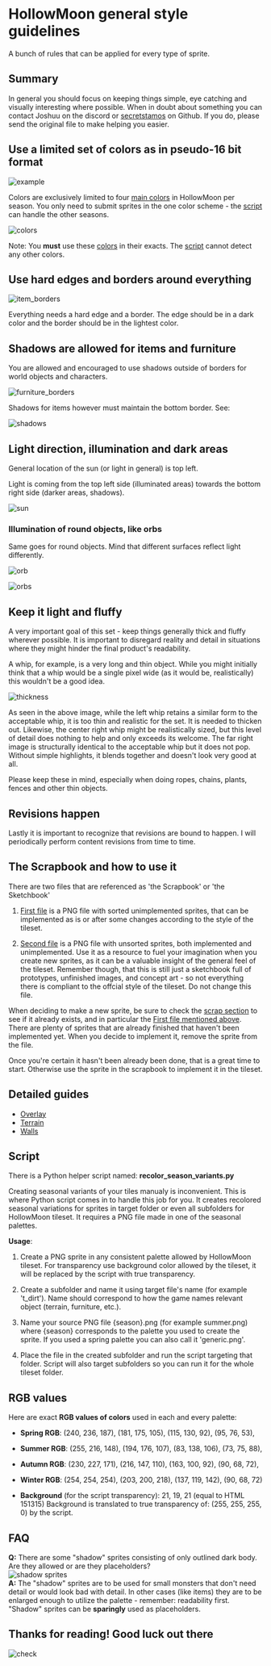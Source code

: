 # HollowMoon general style guidelines

A bunch of rules that can be applied for every type of sprite.

## Summary

In general you should focus on keeping things simple, eye catching and visually interesting where possible.
When in doubt about something you can contact Joshuu on the discord or [secretstamos](https://github.com/secretstamos) on Github. If you do, please send the original file to make helping you easier.

## Use a limited set of colors as in pseudo-16 bit format

![example](image/example.png)

Colors are exclusively limited to four [main colors](#rgb-values) in HollowMoon per season. You only need to submit sprites in the one color scheme - the [script](#script) can handle the other seasons.

![colors](image/colors.png)

Note: You **must** use these [colors](#rgb-values) in their exacts. The [script](#script) cannot detect any other colors.

## Use hard edges and borders around everything

![item_borders](image/item_borders.png)

Everything needs a hard edge and a border. The edge should be in a dark color and the border should be in the lightest color.

## Shadows are allowed for items and furniture

You are allowed and encouraged to use shadows outside of borders for world objects and characters.

![furniture_borders](image/furniture_borders.png)

Shadows for items however must maintain the bottom border. See:

![shadows](image/shadows.png)

## Light direction, illumination and dark areas

General location of the sun (or light in general) is top left.

Light is coming from the top left side (illuminated areas) towards the bottom right side (darker areas, shadows).

![sun](image/sun.png)

### Illumination of round objects, like orbs

Same goes for round objects. Mind that different surfaces reflect light differently.

![orb](image/the_orb.png)

![orbs](image/the_orb_the_orb.png)

## Keep it light and fluffy

A very important goal of this set - keep things generally thick and fluffy wherever possible. It is important to disregard reality and detail in situations where they might hinder the final product's readability.

A whip, for example, is a very long and thin object. While you might initially think that a whip would be a single pixel wide (as it would be, realistically) this wouldn't be a good idea.

![thickness](image/thickness.png)

As seen in the above image, while the left whip retains a similar form to the acceptable whip, it is too thin and realistic for the set. It is needed to thicken out.
Likewise, the center right whip might be realistically sized, but this level of detail does nothing to help and only exceeds its welcome.
The far right image is structurally identical to the acceptable whip but it does not pop. Without simple highlights, it blends together and doesn't look very good at all.

Please keep these in mind, especially when doing ropes, chains, plants, fences and other thin objects.

## Revisions happen

Lastly it is important to recognize that revisions are bound to happen. I will periodically perform content revisions from time to time.

## The Scrapbook and how to use it

There are two files that are referenced as 'the Scrapbook' or 'the Sketchbook'

1. [First file](https://github.com/I-am-Erk/CDDA-Tilesets/blob/master/gfx/HollowMoon/scrap/Lots_and_lots_of_sprites_by_secretstamos_to_sort_edited.png) is a PNG file with sorted unimplemented sprites, that can be implemented as is or after some changes according to the style of the tileset.

2. [Second file](https://github.com/I-am-Erk/CDDA-Tilesets/blob/master/gfx/HollowMoon/scrap/Lots_and_lots_of_sprites_by_secretstamos_to_sort.png) is a PNG file with unsorted sprites, both implemented and unimplemented. Use it as a resource to fuel your imagination when you create new sprites, as it can be a valuable insight of the general feel of the tileset. Remember though, that this is still just a sketchbook full of prototypes, unfinished images, and concept art - so not everything there is compliant to the offcial style of the tileset. Do not change this file.

When deciding to make a new sprite, be sure to check the [scrap section](https://github.com/I-am-Erk/CDDA-Tilesets/tree/master/gfx/HollowMoon/scrap) to see if it already exists, and in particular the [First file mentioned above](https://github.com/I-am-Erk/CDDA-Tilesets/blob/master/gfx/HollowMoon/scrap/Lots_and_lots_of_sprites_by_secretstamos_to_sort_edited.png). There are plenty of sprites that are already finished that haven't been implemented yet.
When you decide to implement it, remove the sprite from the file.

Once you're certain it hasn't been already been done, that is a great time to start. Otherwise use the sprite in the scrapbook to implement it in the tileset.

## Detailed guides

- [Overlay](https://github.com/I-am-Erk/CDDA-Tilesets/blob/master/doc/style/HollowMoon/overlay.md)
- [Terrain](https://github.com/I-am-Erk/CDDA-Tilesets/blob/master/doc/style/HollowMoon/terrain.md)
- [Walls](https://github.com/I-am-Erk/CDDA-Tilesets/blob/master/doc/style/HollowMoon/walls.md)

## Script

There is a Python helper script named: **recolor_season_variants.py**

Creating seasonal variants of your tiles manualy is inconvenient.
This is where Python script comes in to handle this job for you.
It creates recolored seasonal variations for sprites in target folder or even all subfolders for HollowMoon tileset.
It requires a PNG file made in one of the seasonal palettes.

**Usage**:

1. Create a PNG sprite in any consistent palette allowed by HollowMoon tileset.
For transparency use background color allowed by the tileset, it will be replaced
by the script with true transparency.

2. Create a subfolder and name it using target file's name (for example 't_dirt').
Name should correspond to how the game names relevant object (terrain, furniture, etc.).

3. Name your source PNG file {season}.png (for example summer.png) where {season}
corresponds to the palette you used to create the sprite.
If you used a spring palette you can also call it 'generic.png'.

4. Place the file in the created subfolder and run the script targeting that folder.
Script will also target subfolders so you can run it for the whole tileset folder.

## RGB values

Here are exact **RGB values of colors** used in each and every palette:

- **Spring RGB**: (240, 236, 187), (181, 175, 105), (115, 130, 92), (95, 76, 53),
- **Summer RGB**: (255, 216, 148), (194, 176, 107), (83, 138, 106), (73, 75, 88),
- **Autumn RGB**: (230, 227, 171), (216, 147, 110), (163, 100, 92), (90, 68, 72),
- **Winter RGB**: (254, 254, 254), (203, 200, 218), (137, 119, 142), (90, 68, 72)

- **Background** (for the script transparency): 21, 19, 21 (equal to HTML 151315)
    Background is translated to true transparency of: (255, 255, 255, 0) by the script.

## FAQ

**Q:** There are some "shadow" sprites consisting of only outlined dark body. Are they allowed or are they placeholders?<br />
![shadow sprites](image/shadow_sprites.png)<br />
**A:** The "shadow" sprites are to be used for small monsters that don't need detail or would look bad with detail.
In other cases (like items) they are to be enlarged enough to utilize the palette - remember: readability first.
"Shadow" sprites can be **sparingly** used as placeholders.

## Thanks for reading! Good luck out there

![check](image/check.png)
